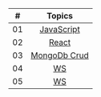 | #     |                                                                       Topics                                                                        |
| ----- | :-------------------------------------------------------------------------------------------------------------------------------------------------: |
| 01    |                                                             [JavaScript](./JS/JS.md)                                                              |
| 02    |                                                             [React](./React/react.md)                                                              |
| 03   |                                                             [MongoDb Crud](./MongoDb/crud.md)                                                              |
| 04   |                                                             [WS](./ws/ws.md)                                                              |
| 05   |                                                             [WS](./ws/ws2.md)                                                              |
